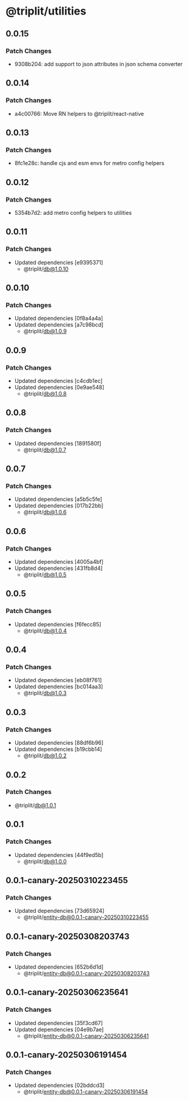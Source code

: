 # @triplit/utilities

## 0.0.15

### Patch Changes

- 9308b204: add support to json attributes in json schema converter

## 0.0.14

### Patch Changes

- a4c00766: Move RN helpers to @triplit/react-native

## 0.0.13

### Patch Changes

- 8fc1e28c: handle cjs and esm envs for metro config helpers

## 0.0.12

### Patch Changes

- 5354b7d2: add metro config helpers to utilities

## 0.0.11

### Patch Changes

- Updated dependencies [e9395371]
  - @triplit/db@1.0.10

## 0.0.10

### Patch Changes

- Updated dependencies [0f8a4a4a]
- Updated dependencies [a7c98bcd]
  - @triplit/db@1.0.9

## 0.0.9

### Patch Changes

- Updated dependencies [c4cdb1ec]
- Updated dependencies [0e9ae548]
  - @triplit/db@1.0.8

## 0.0.8

### Patch Changes

- Updated dependencies [1891580f]
  - @triplit/db@1.0.7

## 0.0.7

### Patch Changes

- Updated dependencies [a5b5c5fe]
- Updated dependencies [017b22bb]
  - @triplit/db@1.0.6

## 0.0.6

### Patch Changes

- Updated dependencies [4005a4bf]
- Updated dependencies [431fb8d4]
  - @triplit/db@1.0.5

## 0.0.5

### Patch Changes

- Updated dependencies [f6fecc85]
  - @triplit/db@1.0.4

## 0.0.4

### Patch Changes

- Updated dependencies [eb08f761]
- Updated dependencies [bc014aa3]
  - @triplit/db@1.0.3

## 0.0.3

### Patch Changes

- Updated dependencies [88df6b96]
- Updated dependencies [b19cbb14]
  - @triplit/db@1.0.2

## 0.0.2

### Patch Changes

- @triplit/db@1.0.1

## 0.0.1

### Patch Changes

- Updated dependencies [44f9ed5b]
  - @triplit/db@1.0.0

## 0.0.1-canary-20250310223455

### Patch Changes

- Updated dependencies [73d65924]
  - @triplit/entity-db@0.0.1-canary-20250310223455

## 0.0.1-canary-20250308203743

### Patch Changes

- Updated dependencies [652b6d1d]
  - @triplit/entity-db@0.0.1-canary-20250308203743

## 0.0.1-canary-20250306235641

### Patch Changes

- Updated dependencies [35f3cd67]
- Updated dependencies [04e9b7ae]
  - @triplit/entity-db@0.0.1-canary-20250306235641

## 0.0.1-canary-20250306191454

### Patch Changes

- Updated dependencies [02bddcd3]
  - @triplit/entity-db@0.0.1-canary-20250306191454
